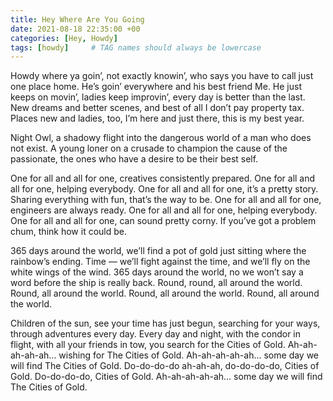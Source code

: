 ```yaml
---
title: Hey Where Are You Going
date: 2021-08-18 22:35:00 +00
categories: [Hey, Howdy]
tags: [howdy]     # TAG names should always be lowercase
---
```

Howdy where ya goin’, not exactly knowin’, who says you have to call just one place home. He’s goin’ everywhere and his best friend Me. He just keeps on movin’, ladies keep improvin’, every day is better than the last. New dreams and better scenes, and best of all I don’t pay property tax. Places new and ladies, too, I’m here and just there, this is my best year.

Night Owl, a shadowy flight into the dangerous world of a man who does not exist. A young loner on a crusade to champion the cause of the passionate, the ones who have a desire to be their best self.

One for all and all for one, creatives consistently prepared. One for all and all for one, helping everybody. One for all and all for one, it’s a pretty story. Sharing everything with fun, that’s the way to be. One for all and all for one, engineers are always ready. One for all and all for one, helping everybody. One for all and all for one, can sound pretty corny. If you’ve got a problem chum, think how it could be.

365 days around the world, we’ll find a pot of gold just sitting where the rainbow’s ending. Time — we’ll fight against the time, and we’ll fly on the white wings of the wind. 365 days around the world, no we won’t say a word before the ship is really back. Round, round, all around the world. Round, all around the world. Round, all around the world. Round, all around the world.

Children of the sun, see your time has just begun, searching for your ways, through adventures every day. Every day and night, with the condor in flight, with all your friends in tow, you search for the Cities of Gold. Ah-ah-ah-ah-ah… wishing for The Cities of Gold. Ah-ah-ah-ah-ah… some day we will find The Cities of Gold. Do-do-do-do ah-ah-ah, do-do-do-do, Cities of Gold. Do-do-do-do, Cities of Gold. Ah-ah-ah-ah-ah… some day we will find The Cities of Gold.
